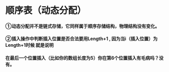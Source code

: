 # 顺序表（动态分配）

#### ①动态分配并不是链式存储，它同样属于顺序存储结构，物理结构没有变化。

#### ②插入操作中判断插入位置是否合法要用Length+1 ,  因为当i（插入位置）为 Length+1时候 就是说明

#### 在最后一个位置插入（比如你的数组长度为5）你在第6个位置插入有毛病吗？没有。



